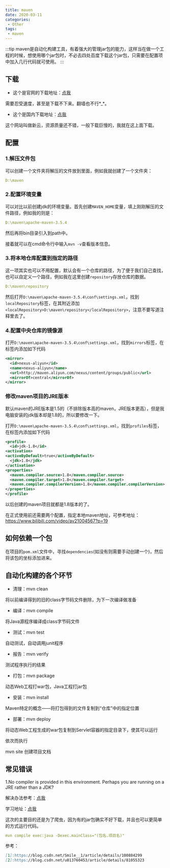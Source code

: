 ```yaml
---
title: maven
date: 2020-03-11
categories:
 - Other
tags:
 - maven
---
```


:::tip
maven是自动化构建工具，有着强大的管理jar包的能力，这样当在做一个工程的时候，想使用哪个jar包时，不必去四处百度下载这个jar包，只需要在配置项中加入几行代码就可使用。
:::

<!-- more -->

## 下载

+ 这个是官网的下载地址：[点我](http://maven.apache.org/download.cgi)

需要忍受速度，甚至是下载不下来。翻墙也不行*_*。

+ 这个是国内下载地址：[点我](https://www.newasp.net/soft/71602.html)

这个网站叫做新云，资源质量还不错，一般下载巨慢的，我就在这上面下载。

## 配置

### 1.解压文件包

可以创建一个文件夹将解压的文件放到里面，例如我就创建了一个文件夹：

```yml
D:\maven
```

### 2.配置环境变量

可以对比以前创建jdk的环境变量。首先创建`MAVEN_HOME`变量，填上刚刚解压的文件路径，例如我的则是：

```yml
D:\maven\apache-maven-3.5.4
```

然后再将bin目录引入到path中。

接着就可以在cmd命令行中输入`mvn -v`查看版本信息。

### 3.将本地仓库配置到指定的路径

这一项其实也可以不用配置，默认会有一个仓库的路径，为了便于我们自己查找，也可以自定义一个路径，例如我在这里创建`repository`存放仓库的数据。

```yml
D:\maven\repository
```

然后打开`D:\maven\apache-maven-3.5.4\conf\settings.xml`，找到`localRepository`标签，在其附近添加`  <localRepository>D:\maven\repository</localRepository>`，注意不要写道注释里去了。

### 4.配置中央仓库的镜像源

打开`D:\maven\apache-maven-3.5.4\conf\settings.xml`，找到`mirrors`标签，在标签内添加如下代码

```xml
<mirror>      
  <id>nexus-aliyun</id>    
  <name>nexus-aliyun</name>  
  <url>http://maven.aliyun.com/nexus/content/groups/public</url>    
  <mirrorOf>central</mirrorOf>      
</mirror>
```

### 修改maven项目的JRE版本

默认maven的JRE版本是1.5的（不排除版本高的maven，JRE版本更高），但是我电脑安装的jdk版本却是1.8的，所以要修改一下。

打开`D:\maven\apache-maven-3.5.4\conf\settings.xml`，找到`profiles`标签，在标签内添加如下代码

```xml
<profile>
  <id>jdk-1.8</id>
<activation>
<activeByDefault>true</activeByDefault>
  <jdk>1.8</jdk>
</activation>
<properties>
  <maven.compiler.source>1.8</maven.compiler.source>
  <maven.compiler.target>1.8</maven.compiler.target>
  <maven.compiler.compilerVersion>1.8</maven.compiler.compilerVersion>
</properties>
</profile>
```

以后创建的maven项目就都是1.8版本的了。

在正式使用前还需要两个配置，指定本地maven地址，可参考地址：https://www.bilibili.com/video/av21004567?p=19

## 如何依赖一个包

在项目的`pom.xml`文件中，寻找`dependencies`(如没有则需要手动创建一个)，然后将该包的坐标添加进来。

## 自动化构建的各个环节

+ 清理：mvn clean

将以前编译得到的旧的class字节码文件删除，为下一次编译做准备

+ 编译：mvn compile

将Java源程序编译成class字节码文件

+ 测试：mvn test

自动测试，自动调用junit程序

+ 报告：mvn verify

测试程序执行的结果

+ 打包：mvn package

动态Web工程打war包，Java工程打jar包

+ 安装：mvn install

Maven特定的概念——将打包得到的文件复制到“仓库”中的指定位置

+ 部署：mvn deploy

将动态Web工程生成的war包复制到Servlet容器的指定目录下，使其可以运行

依次而执行

mvn site 创建项目文档

## 常见错误

1.No compiler is provided in this environment. Perhaps you are running on a JRE rather than a JDK?

解决办法参考：[点我](https://www.jianshu.com/p/1ed0ec397575)

学习地址：[点我](https://www.bilibili.com/video/av21004567?)


这次的主要目的还是为了爬虫，因为有的jar包确实不好下载，并且也可以更简单的方式运行代码。

```yml
mvn compile exec:java -Dexec.mainClass="(包名.项目名)"
```

参考：

```md
[1]:https://blog.csdn.net/Smile__1/article/details/100884299
[2]:https://blog.csdn.net/u013760453/article/details/81055323
```